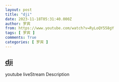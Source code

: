 ```yaml
---
layout: post
title: "dji"
date: 2023-11-18T05:31:40.000Z
author: 罗宾
from: https://www.youtube.com/watch?v=RyLoQY558gY
tags: [ 罗宾 ]
comments: True
categories: [ 罗宾 ]
---
```

<!--1700285500000-->
[dji](https://www.youtube.com/watch?v=RyLoQY558gY)
------

<div>
youtube liveStream Description
</div>
